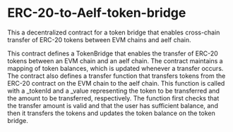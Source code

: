 # ERC-20-to-Aelf-token-bridge
This a decentralized contract for a token bridge that enables cross-chain transfer of ERC-20 tokens between EVM chains and aelf chain.

This contract defines a TokenBridge that enables the transfer of ERC-20 tokens between an EVM chain and an aelf chain. The contract maintains a mapping of token balances, which is updated whenever a transfer occurs. The contract also defines a transfer function that transfers tokens from the ERC-20 contract on the EVM chain to the aelf chain. This function is called with a _tokenId and a _value representing the token to be transferred and the amount to be transferred, respectively. The function first checks that the transfer amount is valid and that the user has sufficient balance, and then it transfers the tokens and updates the token balance on the token bridge.
